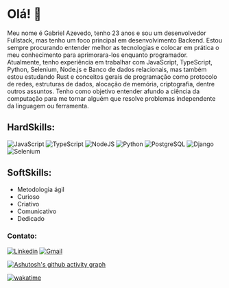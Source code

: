 # Olá! 👋

Meu nome é Gabriel Azevedo, tenho 23 anos e sou um desenvolvedor Fullstack, mas tenho um foco principal em desenvolvimento Backend. Estou sempre procurando entender melhor as tecnologias e colocar em prática o meu conhecimento para aprimorara-los enquanto programador. Atualmente, tenho experiência em trabalhar com JavaScript, TypeScript, Python, Selenium, Node.js e Banco de dados relacionais, mas também estou estudando Rust e conceitos gerais de programação como protocolo de redes, estruturas de dados, alocação de memória, criptografia, dentre outros assuntos. Tenho como objetivo entender afundo a ciência da computação para me tornar alguém que resolve problemas independente da linguagem ou ferramenta.


## HardSkills:
![JavaScript](https://img.shields.io/badge/JavaScript-323330?style=for-the-badge&logo=javascript&logoColor=F7DF1E)
![TypeScript](https://img.shields.io/badge/TypeScript-007ACC?style=for-the-badge&logo=typescript&logoColor=white)
![NodeJS](https://img.shields.io/badge/Node.js-339933?style=for-the-badge&logo=nodedotjs&logoColor=white)
![Python](https://img.shields.io/badge/python-3670A0?style=for-the-badge&logo=python&logoColor=ffdd54)
![PostgreSQL](https://img.shields.io/badge/PostgreSQL-316192?style=for-the-badge&logo=postgresql&logoColor=white)
![Django](https://img.shields.io/badge/django-%23092E20.svg?style=for-the-badge&logo=django&logoColor=white)
![Selenium](https://img.shields.io/badge/-selenium-%43B02A?style=for-the-badge&logo=selenium&logoColor=white)

## SoftSkills:
- Metodologia ágil
- Curioso
- Criativo
- Comunicativo
- Dedicado

### Contato:
[![Linkedin](https://img.shields.io/badge/LinkedIn-0077B5?style=for-the-badge&logo=linkedin&logoColor=white)](https://www.linkedin.com/in/gabriel-azevedo-8a3593227/)
[![Gmail](https://img.shields.io/badge/Gmail-D14836?style=for-the-badge&logo=gmail&logoColor=white)](azs.gabriel00@gmail.com)

[![Ashutosh's github activity graph](https://github-readme-activity-graph.cyclic.app/graph?username=Sajahh&theme=github-dark)](https://github.com/ashutosh00710/github-readme-activity-graph)

[![wakatime](https://wakatime.com/badge/user/9e72cf3a-83eb-4320-b747-9dae036f05e5.svg)](https://wakatime.com/@9e72cf3a-83eb-4320-b747-9dae036f05e5)
